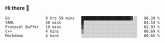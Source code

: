 ### Hi there 👋

<!--
**yeya24/yeya24** is a ✨ _special_ ✨ repository because its `README.md` (this file) appears on your GitHub profile.

Here are some ideas to get you started:

- 🔭 I’m currently working on ...
- 🌱 I’m currently learning ...
- 👯 I’m looking to collaborate on ...
- 🤔 I’m looking for help with ...
- 💬 Ask me about ...
- 📫 How to reach me: ...
- 😄 Pronouns: ...
- ⚡ Fun fact: ...
-->

<!--START_SECTION:waka-->
```text
Go                9 hrs 59 mins   ██████████████████████▓░░   90.20 % 
YAML              30 mins         █░░░░░░░░░░░░░░░░░░░░░░░░   04.54 % 
Protocol Buffer   19 mins         ▓░░░░░░░░░░░░░░░░░░░░░░░░   02.93 % 
C++               4 mins          ▒░░░░░░░░░░░░░░░░░░░░░░░░   00.69 % 
Markdown          4 mins          ░░░░░░░░░░░░░░░░░░░░░░░░░   00.65 % 
```
<!--END_SECTION:waka-->
